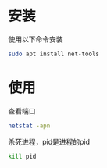 # 安装
使用以下命令安装
```bash
sudo apt install net-tools
```
# 使用
查看端口
```bash
netstat -apn
```
杀死进程，pid是进程的pid
```bash
kill pid
```

